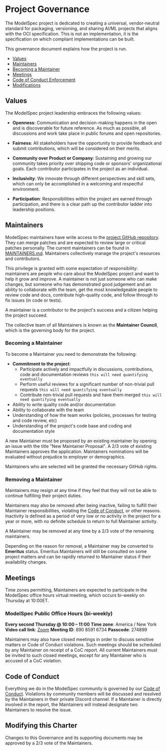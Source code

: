 # Project Governance

The ModelSpec project is dedicated to creating a universal, vendor-neutral standard for packaging, versioning, and sharing AI/ML projects that aligns with the OCI specification. This is not an implementation, it is the specification on which compliant implementations can be built.

This governance document explains how the project is run.

- [Values](#values)
- [Maintainers](#maintainers)
- [Becoming a Maintainer](#becoming-a-maintainer)
- [Meetings](#meetings)
- [Code of Conduct Enforcement](#code-of-conduct)
- [Modifications](#modifying-this-charter)

## Values

The ModelSpec project leadership embraces the following values:

- **Openness**: Communication and decision-making happens in the open and is discoverable for future reference. As much as possible, all discussions and work take place in public forums and open repositories.

- **Fairness**: All stakeholders have the opportunity to provide feedback and submit contributions, which will be considered on their merits.

- **Community over Product or Company**: Sustaining and growing our community takes priority over shipping code or sponsors' organizational goals. Each contributor participates in the project as an individual.

- **Inclusivity**: We innovate through different perspectives and skill sets, which can only be accomplished in a welcoming and respectful environment.

- **Participation**: Responsibilities within the project are earned through participation, and there is a clear path up the contributor ladder into leadership positions.

## Maintainers

ModelSpec maintainers have write access to the [project GitHub repository](https://github.com/modelpack/model-spec). They can merge patches and are expected to review large or critical patches personally. The current maintainers can be found in [MAINTAINERS.md](./MAINTAINERS.md). Maintainers collectively manage the project's resources and contributors.

This privilege is granted with some expectation of responsibility: maintainers are people who care about the ModelSpec project and want to help it grow and improve. A maintainer is not just someone who can make changes, but someone who has demonstrated good judgement and an ability to collaborate with the team, get the most knowledgeable people to review code and docs, contribute high-quality code, and follow through to fix issues (in code or tests).

A maintainer is a contributor to the project's success and a citizen helping the project succeed.

The collective team of all Maintainers is known as the **Maintainer Council**, which is the governing body for the project.

### Becoming a Maintainer

To become a Maintainer you need to demonstrate the following:

- **Commitment to the project**:
  - Participate actively and impactfully in discussions, contributions, code and documentation reviews `this will need quantifying eventually`
  - Perform useful reviews for a significant number of non-trivial pull requests `this will need quantifying eventually`
  - Contribute non-trivial pull requests and have them merged `this will need quantifying eventually`
- Ability to write quality code and/or documentation
- Ability to collaborate with the team
- Understanding of how the team works (policies, processes for testing and code review, etc)
- Understanding of the project's code base and coding and documentation style

A new Maintainer must be proposed by an existing maintainer by opening an issue with the title "New Maintainer Proposal". A 2/3 vote of existing Maintainers approves the application. Maintainers nominations will be evaluated without prejudice to employer or demographics.

Maintainers who are selected will be granted the necessary GitHub rights.

### Removing a Maintainer

Maintainers may resign at any time if they feel that they will not be able to continue fulfilling their project duties.

Maintainers may also be removed after being inactive, failing to fulfill their Maintainer responsibilities, violating the [Code of Conduct](./code-of-conduct.md), or other reasons. Inactivity is defined as a period of very low or no activity in the project for a year or more, with no definite schedule to return to full Maintainer activity.

A Maintainer may be removed at any time by a 2/3 vote of the remaining maintainers.

Depending on the reason for removal, a Maintainer may be converted to **Emeritus** status. Emeritus Maintainers will still be consulted on some project matters and can be rapidly returned to Maintainer status if their availability changes.

## Meetings

Time zones permitting, Maintainers are expected to participate in the ModelSpec office hours virtual meeting, which occurs bi-weekly on Thursday at 10:00ET.

### ModelSpec Public Office Hours (bi-weekly)

**Every second Thursday @ 10:00 – 11:00**
**Time zone**: America / New York
**Video call link**: [Zoom](https://www.google.com/url?q=https://us06web.zoom.us/j/89085916734?pwd%3DdBaeMvmg9SyWvWj5Caf2i1bNaCf2oJ.1&sa=D&source=calendar&ust=1750722675947352&usg=AOvVaw36ofckOkq8F8CGjqNWwiDk)
**Meeting ID**: 890 8591 6734
**Passcode**: 274899

Maintainers may also have closed meetings in order to discuss sensitive matters or Code of Conduct violations. Such meetings should be scheduled by any Maintainer on receipt of a CoC report. All current Maintainers must be invited to such closed meetings, except for any Maintainer who is accused of a CoC violation.

## Code of Conduct

Everything we do in the ModelSpec community is governed by our [Code of Conduct](./code-of-conduct.md). Violations by community members will be discussed and resolved by the Maintainers in their private Discord channel. If a Maintainer is directly involved in the report, the Maintainers will instead designate two Maintainers to resolve the issue.

## Modifying this Charter

Changes to this Governance and its supporting documents may be approved by a 2/3 vote of the Maintainers.
